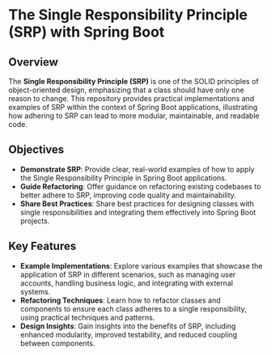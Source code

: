 # The Single Responsibility Principle (SRP) with Spring Boot

## Overview

The **Single Responsibility Principle (SRP)** is one of the SOLID principles of object-oriented design, emphasizing that a class should have only one reason to change. This repository provides practical implementations and examples of SRP within the context of Spring Boot applications, illustrating how adhering to SRP can lead to more modular, maintainable, and readable code.

## Objectives

- **Demonstrate SRP**: Provide clear, real-world examples of how to apply the Single Responsibility Principle in Spring Boot applications.
- **Guide Refactoring**: Offer guidance on refactoring existing codebases to better adhere to SRP, improving code quality and maintainability.
- **Share Best Practices**: Share best practices for designing classes with single responsibilities and integrating them effectively into Spring Boot projects.

## Key Features

- **Example Implementations**: Explore various examples that showcase the application of SRP in different scenarios, such as managing user accounts, handling business logic, and integrating with external systems.
- **Refactoring Techniques**: Learn how to refactor classes and components to ensure each class adheres to a single responsibility, using practical techniques and patterns.
- **Design Insights**: Gain insights into the benefits of SRP, including enhanced modularity, improved testability, and reduced coupling between components.
